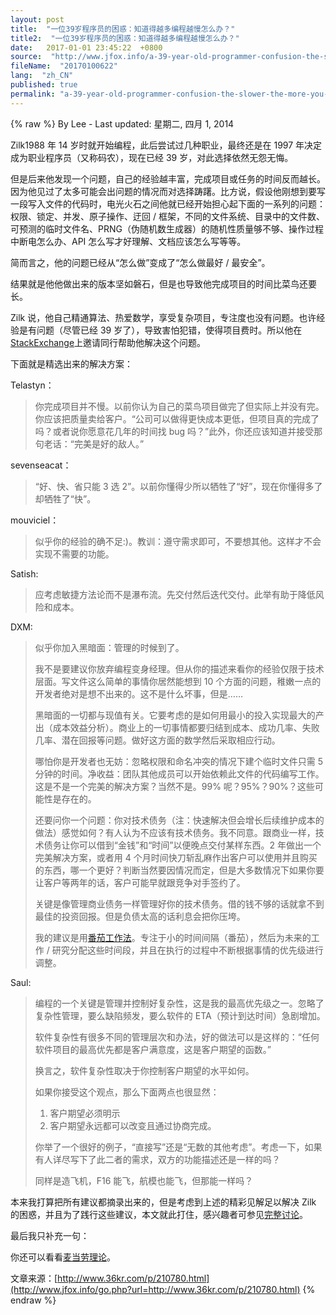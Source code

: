 ```yaml
---
layout: post
title:  "一位39岁程序员的困惑：知道得越多编程越慢怎么办？"
title2:  "一位39岁程序员的困惑：知道得越多编程越慢怎么办？"
date:   2017-01-01 23:45:22  +0800
source:  "http://www.jfox.info/a-39-year-old-programmer-confusion-the-slower-the-more-you-know-how-to-do-programming.html"
fileName:  "20170100622"
lang:  "zh_CN"
published: true
permalink: "a-39-year-old-programmer-confusion-the-slower-the-more-you-know-how-to-do-programming.html"
---
```

{% raw %}
By Lee - Last updated: 星期二, 四月 1, 2014

Zilk1988 年 14 岁时就开始编程，此后尝试过几种职业，最终还是在 1997 年决定成为职业程序员（又称码农），现在已经 39 岁，对此选择依然无怨无悔。

但是后来他发现一个问题，自己的经验越丰富，完成项目或任务的时间反而越长。因为他见过了太多可能会出问题的情况而对选择踌躇。比方说，假设他刚想到要写一段写入文件的代码时，电光火石之间他就已经开始担心起下面的一系列的问题：权限、锁定、并发、原子操作、迂回 / 框架，不同的文件系统、目录中的文件数、可预测的临时文件名、PRNG（伪随机数生成器）的随机性质量够不够、操作过程中断电怎么办、API 怎么写才好理解、文档应该怎么写等等。

简而言之，他的问题已经从“怎么做”变成了“怎么做最好 / 最安全”。

结果就是他他做出来的版本坚如磐石，但是也导致他完成项目的时间比菜鸟还要长。

Zilk 说，他自己精通算法、热爱数学，享受复杂项目，专注度也没有问题。也许经验是有问题（尽管已经 39 岁了），导致害怕犯错，使得项目费时。所以他在[StackExchange](http://www.jfox.info/go.php?url=http://programmers.stackexchange.com/questions/213708/overcoming-slow-problem-solving-due-to-increased-knowledge-of-what-might-go-wron)上邀请同行帮助他解决这个问题。

下面就是精选出来的解决方案：

Telastyn：

> 你完成项目并不慢。以前你认为自己的菜鸟项目做完了但实际上并没有完。你应该把质量卖给客户。“公司可以做得更快成本更低，但项目真的完成了吗？或者说你愿意花几年的时间找 bug 吗？”此外，你还应该知道并接受那句老话：“完美是好的敌人。”

sevenseacat：

> “好、快、省只能 3 选 2”。以前你懂得少所以牺牲了“好”，现在你懂得多了却牺牲了“快”。

mouviciel：

> 似乎你的经验的确不足:)。教训：遵守需求即可，不要想其他。这样才不会实现不需要的功能。

Satish:

> 应考虑敏捷方法论而不是瀑布流。先交付然后迭代交付。此举有助于降低风险和成本。

DXM:

> 似乎你加入黑暗面：管理的时候到了。
> 
> 我不是要建议你放弃编程变身经理。但从你的描述来看你的经验仅限于技术层面。写文件这么简单的事情你居然能想到 10 个方面的问题，稚嫩一点的开发者绝对是想不出来的。这不是什么坏事，但是……
> 
> 黑暗面的一切都与现值有关。它要考虑的是如何用最小的投入实现最大的产出（成本效益分析）。商业上的一切事情都要归结到成本、成功几率、失败几率、潜在回报等问题。做好这方面的数学然后采取相应行动。
> 
> 哪怕你是开发者也无妨：忽略权限和命名冲突的情况下建个临时文件只需 5 分钟的时间。净收益：团队其他成员可以开始依赖此文件的代码编写工作。这是不是一个完美的解决方案？当然不是。99% 呢？95%？90%？这些可能性是存在的。
> 
> 还要问你一个问题：你对技术债务（注：快速解决但会增长后续维护成本的做法）感觉如何？有人认为不应该有技术债务。我不同意。跟商业一样，技术债务让你可以借到“金钱”和“时间”以便晚点交付某样东西。2 年做出一个完美解决方案，或者用 4 个月时间快刀斩乱麻作出客户可以使用并且购买的东西，哪一个更好？判断当然要因情况而定，但是大多数情况下如果你要让客户等两年的话，客户可能早就跟竞争对手签约了。
> 
> 关键是像管理商业债务一样管理好你的技术债务。借的钱不够的话就拿不到最佳的投资回报。但是负债太高的话利息会把你压垮。
> 
> 我的建议是用[番茄工作法](http://www.jfox.info/go.php?url=http://zh.wikipedia.org/wiki/%E7%95%AA%E8%8C%84%E5%B7%A5%E4%BD%9C%E6%B3%95)。专注于小的时间间隔（番茄），然后为未来的工作 / 研究分配这些时间段，并且在执行的过程中不断根据事情的优先级进行调整。

Saul:

> 编程的一个关键是管理并控制好复杂性，这是我的最高优先级之一。忽略了复杂性管理，要么缺陷频发，要么软件的 ETA（预计到达时间）急剧增加。
> 
> 软件复杂性有很多不同的管理层次和办法，好的做法可以是这样的：“任何软件项目的最高优先都是客户满意度，这是客户期望的函数。”
> 
> 换言之，软件复杂性取决于你控制客户期望的水平如何。
> 
> 如果你接受这个观点，那么下面两点也很显然：
> 
> 1. 客户期望必须明示
> 2. 客户期望永远都可以改变且通过协商完成。
> 
> 
> 你举了一个很好的例子，“直接写”还是“无数的其他考虑”。考虑一下，如果有人详尽写下了此二者的需求，双方的功能描述还是一样的吗？
> 
> 同样是造飞机，F16 能飞，航模也能飞，但那能一样吗？

本来我打算把所有建议都摘录出来的，但是考虑到上述的精彩见解足以解决 Zilk 的困惑，并且为了践行这些建议，本文就此打住，感兴趣者可参见[完整讨论](http://www.jfox.info/go.php?url=http://programmers.stackexchange.com/questions/213708/overcoming-slow-problem-solving-due-to-increased-knowledge-of-what-might-go-wron)。

最后我只补充一句：

你还可以看看[麦当劳理论](http://www.jfox.info/go.php?url=http://www.36kr.com/p/203201.html)。

文章来源：[http://www.36kr.com/p/210780.html](http://www.jfox.info/go.php?url=http://www.36kr.com/p/210780.html)
{% endraw %}